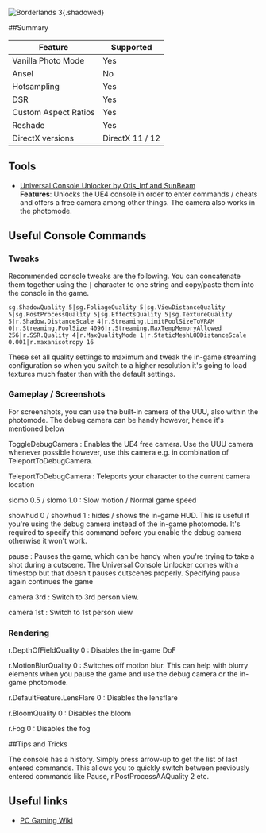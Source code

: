 ![Borderlands 3](Images\borderlands3_header.png "Shot by Otis_Inf"){.shadowed}

##Summary

Feature | Supported
--|--
Vanilla Photo Mode | Yes
Ansel | No
Hotsampling | Yes
DSR | Yes
Custom Aspect Ratios | Yes
Reshade | Yes
DirectX versions | DirectX 11 / 12
 
## Tools

* [Universal Console Unlocker by Otis_Inf and SunBeam](..\GeneralGuides\universal_ue4_consoleunlocker.htm)  
**Features**: Unlocks the UE4 console in order to enter commands / cheats and offers a free camera among other things. The camera also works in 
the photomode. 

## Useful Console Commands

### Tweaks
Recommended console tweaks are the following. You can concatenate them together using the `|` character to one string and
copy/paste them into the console in the game. 

```
sg.ShadowQuality 5|sg.FoliageQuality 5|sg.ViewDistanceQuality 5|sg.PostProcessQuality 5|sg.EffectsQuality 5|sg.TextureQuality 5|r.Shadow.DistanceScale 4|r.Streaming.LimitPoolSizeToVRAM 0|r.Streaming.PoolSize 4096|r.Streaming.MaxTempMemoryAllowed 256|r.SSR.Quality 4|r.MaxQualityMode 1|r.StaticMeshLODDistanceScale 0.001|r.maxanisotropy 16 
```

These set all quality settings to maximum and tweak the in-game streaming configuration so when you switch to a higher resolution it's going to 
load textures much faster than with the default settings. 

### Gameplay / Screenshots

For screenshots, you can use the built-in camera of the UUU, also within the photomode. The debug camera can be handy however, hence it's mentioned below

ToggleDebugCamera
:	Enables the UE4 free camera. Use the UUU camera whenever possible however, use this camera e.g. in combination of TeleportToDebugCamera. 

TeleportToDebugCamera
:	Teleports your character to the current camera location  

slomo 0.5 / slomo 1.0
:	Slow motion / Normal game speed

showhud 0 / showhud 1
:	hides / shows the in-game HUD. This is useful if you're using the debug camera instead of the in-game photomode. It's required to specify this
command before you enable the debug camera otherwise it won't work. 

pause
:	Pauses the game, which can be handy when you're trying to take a shot during a cutscene. The Universal Console Unlocker comes with a timestop
but that doesn't pauses cutscenes properly. Specifying `pause` again continues the game

camera 3rd
:	Switch to 3rd person view. 

camera 1st
:	Switch to 1st person view

### Rendering

r.DepthOfFieldQuality 0
:	Disables the in-game DoF

r.MotionBlurQuality 0
:	Switches off motion blur. This can help with blurry elements when you pause the game and use the debug camera or the in-game photomode. 

r.DefaultFeature.LensFlare 0
:	Disables the lensflare

r.BloomQuality 0
:	Disables the bloom

r.Fog 0
:	Disables the fog

##Tips and Tricks

The console has a history. Simply press arrow-up to get the list of last entered commands. This allows you to quickly switch between previously entered
commands like Pause, r.PostProcessAAQuality 2 etc. 

## Useful links

* [PC Gaming Wiki](https://www.pcgamingwiki.com/wiki/Borderlands_3)

